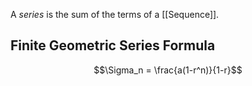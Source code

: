 A *series* is the sum of the terms of a [[Sequence]].

## Finite Geometric Series Formula


$$\Sigma_n = \frac{a(1-r^n)}{1-r}$$